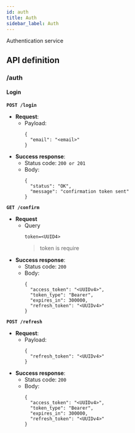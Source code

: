 ```yaml
---
id: auth
title: Auth
sidebar_label: Auth
---
```

Authentication service

## API definition
### /auth
#### Login
**`POST /login`**
* **Request**:
  * Payload:
    ```
    {
      "email": "<email>"
    }
    ```
* **Success response**:
  * Status code: `200 or 201`
  * Body:
    ```
    {
      "status": "OK",
      "message": "confirmation token sent"
    }
    ```

**`GET /confirm`**
* **Request**
  * Query
    ```
    token=<UUID4>
    ```
    > token is require
* **Success response**:
  * Status code: `200`
  * Body:
    ```
    {
      "access_token": "<UUIDv4>",
      "token_type": "Bearer",
      "expires_in": 300000,
      "refresh_token": "<UUIDv4>"
    }
    ```

**`POST /refresh`**
* **Request**:
  * Payload:
    ```
    {
      "refresh_token": "<UUIDv4>"
    }
    ```
* **Success response**:
  * Status code: `200`
  * Body:
    ```
    {
      "access_token": "<UUIDv4>",
      "token_type": "Bearer",
      "expires_in": 300000,
      "refresh_token": "<UUIDv4>"
    }
    ```
